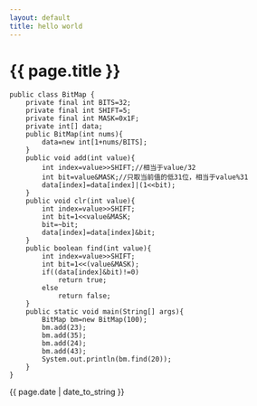 ```yaml
---
layout: default
title: hello world
---
```


{{ page.title }}
================


	public class BitMap {
		private final int BITS=32;
		private final int SHIFT=5;
		private final int MASK=0x1F;
		private int[] data;
		public BitMap(int nums){
			data=new int[1+nums/BITS];
		}
		public void add(int value){
			int index=value>>SHIFT;//相当于value/32
			int bit=value&MASK;//只取当前值的低31位，相当于value%31
			data[index]=data[index]|(1<<bit);
		}
		public void clr(int value){
			int index=value>>SHIFT;
			int bit=1<<value&MASK;
			bit=~bit;
			data[index]=data[index]&bit;
		}
		public boolean find(int value){
			int index=value>>SHIFT;
			int bit=1<<(value&MASK);
			if((data[index]&bit)!=0)
				return true;
			else
				return false;
		}
		public static void main(String[] args){
			BitMap bm=new BitMap(100);
			bm.add(23);
			bm.add(35);
			bm.add(24);
			bm.add(43);
			System.out.println(bm.find(20));
		}
	}


{{ page.date | date_to_string }}
